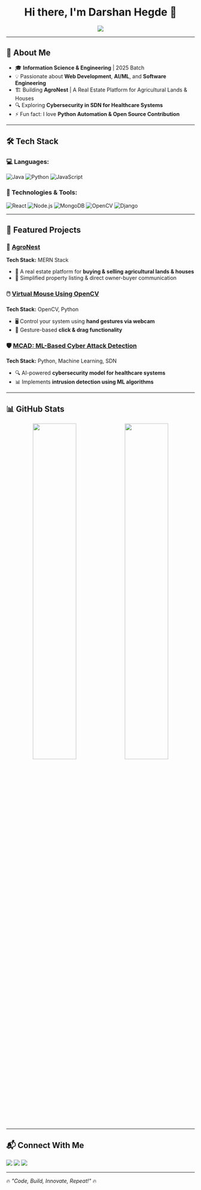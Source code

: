 <h1 align="center">Hi there, I'm Darshan Hegde 👋</h1>

<p align="center">
  <img src="https://readme-typing-svg.herokuapp.com?font=Fira+Code&weight=600&size=22&duration=4000&pause=500&color=F75C7E&center=true&vCenter=true&width=600&lines=Software+Developer;MERN+Stack+Enthusiast;Data+Engineering+Enthusiast" />
</p>

---

## 🚀 About Me
- 🎓 **Information Science & Engineering** | 2025 Batch  
- 💡 Passionate about **Web Development**, **AI/ML**, and **Software Engineering**  
- 🏗️ Building **AgroNest** | A Real Estate Platform for Agricultural Lands & Houses  
- 🔍 Exploring **Cybersecurity in SDN for Healthcare Systems**  
- ⚡ Fun fact: I love **Python Automation & Open Source Contribution**  

---

## 🛠️ Tech Stack
### 💻 Languages:
![Java](https://img.shields.io/badge/Java-%23ED8B00.svg?style=flat&logo=openjdk&logoColor=white)
![Python](https://img.shields.io/badge/Python-%233776AB.svg?style=flat&logo=python&logoColor=white)
![JavaScript](https://img.shields.io/badge/JavaScript-%23F7DF1E.svg?style=flat&logo=javascript&logoColor=black)

### 🔧 Technologies & Tools:
![React](https://img.shields.io/badge/React-%2361DAFB.svg?style=flat&logo=react&logoColor=black)
![Node.js](https://img.shields.io/badge/Node.js-%23339933.svg?style=flat&logo=node.js&logoColor=white)
![MongoDB](https://img.shields.io/badge/MongoDB-%2347A248.svg?style=flat&logo=mongodb&logoColor=white)
![OpenCV](https://img.shields.io/badge/OpenCV-%235C3EE8.svg?style=flat&logo=opencv&logoColor=white)
![Django](https://img.shields.io/badge/Django-%23092E20.svg?style=flat&logo=django&logoColor=white)

---

## 📌 Featured Projects  
### 🚜 [AgroNest](https://github.com/yourusername/agronest)
**Tech Stack:** MERN Stack  
- 🏡 A real estate platform for **buying & selling agricultural lands & houses**  
- 🌱 Simplified property listing & direct owner-buyer communication  

### 🖱️ [Virtual Mouse Using OpenCV](https://github.com/yourusername/virtual-mouse)
**Tech Stack:** OpenCV, Python  
- 🖥️ Control your system using **hand gestures via webcam**  
- 🖖 Gesture-based **click & drag functionality**  

### 🛡️ [MCAD: ML-Based Cyber Attack Detection](https://github.com/yourusername/mcad)
**Tech Stack:** Python, Machine Learning, SDN  
- 🔍 AI-powered **cybersecurity model for healthcare systems**  
- 📊 Implements **intrusion detection using ML algorithms**  

---

## 📊 GitHub Stats  
<p align="center">
  <img src="https://github-readme-stats.vercel.app/api?username=yourusername&show_icons=true&theme=radical" width="48%"/>
  <img src="https://github-readme-streak-stats.herokuapp.com/?user=yourusername&theme=radical" width="48%"/>
</p>

---

## 📬 Connect With Me  
<a href="mailto:your.email@example.com"><img src="https://img.shields.io/badge/Email-%23D14836.svg?style=for-the-badge&logo=gmail&logoColor=white"></a>
<a href="https://www.linkedin.com/in/yourusername/"><img src="https://img.shields.io/badge/LinkedIn-%230A66C2.svg?style=for-the-badge&logo=linkedin&logoColor=white"></a>
<a href="https://twitter.com/yourusername"><img src="https://img.shields.io/badge/Twitter-%231DA1F2.svg?style=for-the-badge&logo=twitter&logoColor=white"></a>

---

🔥 *"Code, Build, Innovate, Repeat!"* 🔥
